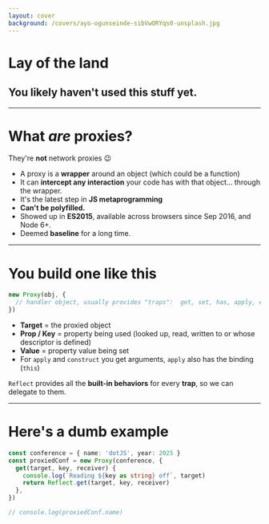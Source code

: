 ```yaml
---
layout: cover
background: /covers/ayo-ogunseinde-sibVwORYqs0-unsplash.jpg
---
```


# Lay of the land

## You likely haven't used this stuff yet.

---

# What *are* proxies?

They're **not** network proxies 😉

- A proxy is a **wrapper** around an object (which could be a function)
- It can **intercept any interaction** your code has with that object… through the wrapper.
- It's the latest step in **JS metaprogramming**
- <span v-mark="{ color: 'var(--docto-blue)', at: '+0' }"> **Can't be polyfilled.** </span>
- Showed up in **ES2015**, available across browsers since Sep 2016, and Node 6+.
- Deemed **baseline** for a long time.

---

# You build one like this

```js
new Proxy(obj, {
  // handler object, usually provides "traps":  get, set, has, apply, etc.
})
```

- **Target** = the proxied object
- **Prop / Key** = property being used (looked up, read, written to or whose descriptor is defined)
- **Value** = property value being set
- For `apply` and `construct` you get arguments, `apply` also has the binding (`this`)

<v-click>

`Reflect` provides all the <span v-mark="{ color: 'var(--docto-yellow)', at: '1' }"> **built-in behaviors** </span> for every **trap**, so we can delegate to them.

</v-click>

---

# Here's a dumb example

```ts {monaco-run}{height:'250px'}
const conference = { name: 'dotJS', year: 2025 }
const proxiedConf = new Proxy(conference, {
  get(target, key, receiver) {
    console.log(`Reading ${key as string} off`, target)
    return Reflect.get(target, key, receiver)
  },
})

// console.log(proxiedConf.name)
```
